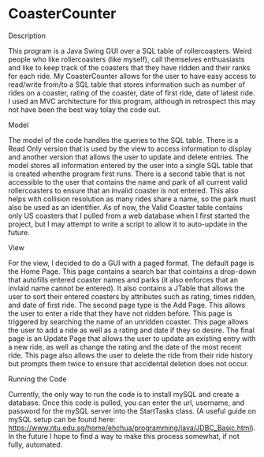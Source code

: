# CoasterCounter

Description

This program is a Java Swing GUI over a SQL table of rollercoasters.  Weird people who like rollercoasters (like myself), call themselves enthuasiasts and like to keep track of the coasters that they have ridden and their ranks for each ride.  My CoasterCounter allows for the user to have easy access to read/write from/to a SQL table that stores information such as number of rides on a coaster, rating of the coaster, date of first ride, date of latest ride.  I used an MVC architecture for this program, although in retrospect this may not have been the best way tolay the code out.

Model

The model of the code handles the queries to the SQL table.  There is a Read Only version that is used by the view to access information to display and another version that allows the user to update and delete entries.  The model stores all information entered by the user into a single SQL table that is created whenthe program first runs.  There is a second table that is not accessible to the user that contains the name and park of all current valid rollercoasters to ensure that an invalid coaster is not entered.  This also helps with collision resolution as many rides share a name, so the park must also be used as an identifier.  As of now, the Valid Coaster table contains only US coasters that I pulled from a web database when I first started the project, but I may attempt to write a script to allow it to auto-update in the future.

View

For the view, I decided to do a GUI with a paged format.  The default page is the Home Page.  This page contains a search bar that cointains a drop-down that autofills entered coaster names and parks (it also enforces that an invlaid name cannot be entered).  It also contains a JTable that allows the user to sort their entered coasters by attributes such as rating, times ridden, and date of first ride.  The second page type is the Add Page.  This allows the user to enter a ride that they have not ridden before.  This page is triggered by searching the name of an unridden coaster.  This page allows the user to add a ride as well as a rating and date if they so desire.  The final page is an Update Page that allows the user to update an existing entry with a new ride, as well as change the rating and the date of the most recent ride.  This page also allows the user to delete the ride from their ride history but prompts them twice to ensure that accidental deletion does not occur.

Running the Code

Currently, the only way to run the code is to install mySQL and create a database.  Once this code is pulled, you can enter the url, username, and password for the mySQL server into the StartTasks class. (A useful guide on mySQL setup can be found here: https://www.ntu.edu.sg/home/ehchua/programming/java/JDBC_Basic.html).  In the future I hope to find a way to make this process somewhat, if not fully, automated.
